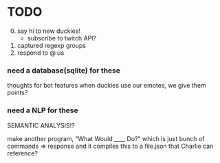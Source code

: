 # TODO
0. say hi to new duckies! 
    - subscribe to twitch API? 
1. captured regexp groups
2. respond to @ us 



### need a database(sqlite) for these
thoughts for bot features
when duckies use our emotes, we give them points?

### need a NLP for these
SEMANTIC ANALYSIS!?

make another program, "What Would ____ Do?"
which is just bunch of commands => response
and it compiles this to a file.json
that Charlie can reference?

